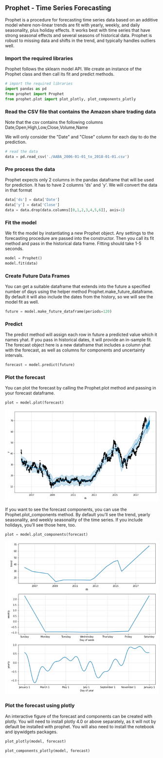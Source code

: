 ## Prophet - Time Series Forecasting

Prophet is a procedure for forecasting time series data based on an additive model where non-linear trends are fit with yearly, weekly, and daily seasonality, plus holiday effects. It works best with time series that have strong seasonal effects and several seasons of historical data. Prophet is robust to missing data and shifts in the trend, and typically handles outliers well.



### Import the required libraries

Prophet follows the sklearn model API. We create an instance of the Prophet class and then call its fit and predict methods.

```python
# import the required libraries
import pandas as pd
from prophet import Prophet
from prophet.plot import plot_plotly, plot_components_plotly

```

### Read the CSV file that contains the Amazon share trading data

Note that the csv contains the following columns
Date,Open,High,Low,Close,Volume,Name

We will only consider the "Date" and "Close" column for each day to do the prediction.

```python
# read the data
data = pd.read_csv('./AABA_2006-01-01_to_2018-01-01.csv')
```

### Pre process the data

Prophet expects only 2 columns in the pandas dataframe that will be used for prediction. It has to have 2 columns 'ds' and 'y'. We will convert the data in that format

```python
data['ds'] = data['Date']
data['y'] = data['Close']
data = data.drop(data.columns[[0,1,2,3,4,5,6]], axis=1)
```

### Fit the model

We fit the model by instantiating a new Prophet object. Any settings to the forecasting procedure are passed into the constructor. Then you call its fit method and pass in the historical data frame. Fitting should take 1-5 seconds.

```python
model = Prophet()
model.fit(data)
```

### Create Future Data Frames

You can get a suitable dataframe that extends into the future a specified number of days using the helper method Prophet.make_future_dataframe. By default it will also include the dates from the history, so we will see the model fit as well.

```python
future = model.make_future_dataframe(periods=120)
```

### Predict

The predict method will assign each row in future a predicted value which it names yhat. If you pass in historical dates, it will provide an in-sample fit. The forecast object here is a new dataframe that includes a column yhat with the forecast, as well as columns for components and uncertainty intervals.



```python
forecast = model.predict(future)
```

### Plot the forecast

You can plot the forecast by calling the Prophet.plot method and passing in your forecast dataframe.


```python
plot = model.plot(forecast)
```

![forecast](./images/forecast.png)

If you want to see the forecast components, you can use the Prophet.plot_components method. By default you’ll see the trend, yearly seasonality, and weekly seasonality of the time series. If you include holidays, you’ll see those here, too.


```python
plot = model.plot_components(forecast)
```

![forecast_componets](./images/forecast-components.png)

### Plot the forecast using plotly

An interactive figure of the forecast and components can be created with plotly. You will need to install plotly 4.0 or above separately, as it will not by default be installed with prophet. You will also need to install the notebook and ipywidgets packages.



```python
plot_plotly(model, forecast)
```

```python
plot_components_plotly(model, forecast)
```

```python

```
